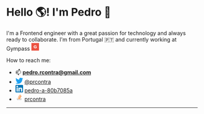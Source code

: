 # Hello 🌎! I'm Pedro 👋

I'm a Frontend engineer with a great passion for technology and always ready to collaborate. I'm from Portugal 🇵🇹 and currently working 
at Gympass [<img src="https://raw.githubusercontent.com/pr-contra/pr-contra/main/assets/gp.png" width="20px"/>](https://site.gympass.com/)

How to reach me:
- 📫 **pedro.rcontra@gmail.com**
- <img src="https://raw.githubusercontent.com/pr-contra/pr-contra/main/assets/twitter-logo-2-1.png" width="20px"/> [@prcontra](https://twitter.com/prcontra)
- <img src="https://raw.githubusercontent.com/pr-contra/pr-contra/main/assets/linkedin-logo.png" width="20px"/> [pedro-a-80b7085a](https://www.linkedin.com/in/pedro-a-80b7085a/)
- <img src="https://raw.githubusercontent.com/pr-contra/pr-contra/main/assets/stackoverflow.png" width="20px"/> [prcontra](https://stackoverflow.com/users/3965116/prcontra)


<!--<p><img align="left" src="https://github-readme-stats.vercel.app/api?username=pr-contra&hide=stars&show_icons=true&theme=dark" alt="pr-contra" /></p>-->
<!--<p><img align="center" src="https://github-readme-streak-stats.herokuapp.com/?user=pr-contra&theme=dark" alt="pr-contra" /></p>-->

<!--[![Github-Stats](https://github-readme-stats.vercel.app/api?username=pr-contra&show_icons=true&theme=vue-dark)](https://github-readme-stats.vercel.app/api?username=pr-contra&show_icons=true&theme=vue-dark)-->

<!--[![Top-Languages](https://github-readme-stats.vercel.app/api/top-langs/?username=pr-contra&theme=vue-dark&layout=compact&langs_count=10&custom_title=Top%20Languages)](https://github-readme-stats.vercel.app/api/top-langs/?username=pr-contra&theme=vue-dark&layout=compact&langs_count=10&custom_title=Top%20Languages)-->

----

<!--[![](https://visitcount.itsvg.in/api?id=pr-contra&icon=0&color=0)](https://visitcount.itsvg.in)-->

<!--
**pr-contra/pr-contra** is a ✨ _special_ ✨ repository because its `README.md` (this file) appears on your GitHub profile.

Here are some ideas to get you started:

- 🔭 I’m currently working on ...
- 🌱 I’m currently learning ...
- 👯 I’m looking to collaborate on ...
- 🤔 I’m looking for help with ...
- 💬 Ask me about ...
- 📫 How to reach me: ...
- 😄 Pronouns: ...
- ⚡ Fun fact: ...
-->
